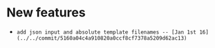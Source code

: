 
# New features

-     add json input and absolute template filenames -- [Jan 1st 16](../../commit/5160a04c4a910820a0ccf8cf7378a5209d62ac13)
